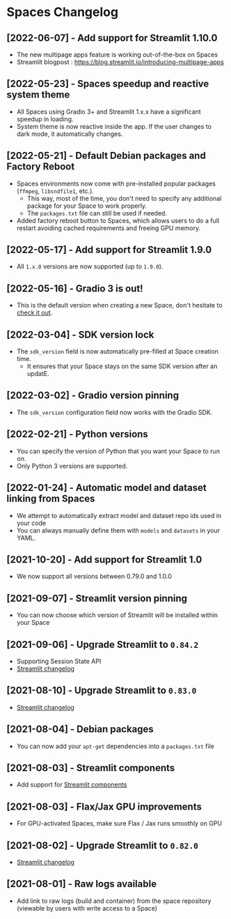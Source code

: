 # Spaces Changelog

## [2022-06-07] - Add support for Streamlit 1.10.0

- The new multipage apps feature is working out-of-the-box on Spaces
- Streamlit blogpost : https://blog.streamlit.io/introducing-multipage-apps

## [2022-05-23] - Spaces speedup and reactive system theme

- All Spaces using Gradio 3+ and Streamlit 1.x.x have a significant speedup in loading.
- System theme is now reactive inside the app. If the user changes to dark mode, it automatically changes.

## [2022-05-21] - Default Debian packages and Factory Reboot

- Spaces environments now come with pre-installed popular packages (`ffmpeg`, `libsndfile1`, etc.).
    - This way, most of the time, you don't need to specify any additional package for your Space to work properly.
    - The `packages.txt` file can still be used if needed.
- Added factory reboot button to Spaces, which allows users to do a full restart avoiding cached requirements and freeing GPU memory.

## [2022-05-17] - Add support for Streamlit 1.9.0

- All `1.x.0` versions are now supported (up to `1.9.0`).

## [2022-05-16] - Gradio 3 is out!

- This is the default version when creating a new Space, don't hesitate to [check it out](https://huggingface.co/blog/gradio-blocks).

## [2022-03-04] - SDK version lock

- The `sdk_version` field is now automatically pre-filled at Space creation time.
    - It ensures that your Space stays on the same SDK version after an updatE.

## [2022-03-02] - Gradio version pinning

- The `sdk_version` configuration field now works with the Gradio SDK.

## [2022-02-21] - Python versions

- You can specify the version of Python that you want your Space to run on.
- Only Python 3 versions are supported.

## [2022-01-24] - Automatic model and dataset linking from Spaces

- We attempt to automatically extract model and dataset repo ids used in your code
- You can always manually define them with `models` and `datasets` in your YAML.

## [2021-10-20] - Add support for Streamlit 1.0

- We now support all versions between 0.79.0 and 1.0.0

## [2021-09-07] - Streamlit version pinning

- You can now choose which version of Streamlit will be installed within your Space

## [2021-09-06] - Upgrade Streamlit to `0.84.2`

- Supporting Session State API
- [Streamlit changelog](https://github.com/streamlit/streamlit/releases/tag/0.84.0)

## [2021-08-10] - Upgrade Streamlit to `0.83.0`

- [Streamlit changelog](https://github.com/streamlit/streamlit/releases/tag/0.83.0)

## [2021-08-04] - Debian packages

- You can now add your `apt-get` dependencies into a `packages.txt` file

## [2021-08-03] - Streamlit components

- Add support for [Streamlit components](https://streamlit.io/components)

## [2021-08-03] - Flax/Jax GPU improvements

- For GPU-activated Spaces, make sure Flax / Jax runs smoothly on GPU

## [2021-08-02] - Upgrade Streamlit to `0.82.0`

- [Streamlit changelog](https://github.com/streamlit/streamlit/releases/tag/0.82.0)

## [2021-08-01] - Raw logs available

- Add link to raw logs (build and container) from the space repository (viewable by users with write access to a Space)
